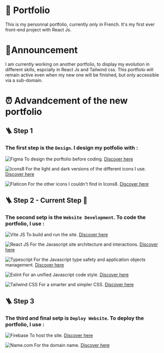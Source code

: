 # 🧔 Portfolio
This is my personnal portfolio, currently only in French. It's my first ever front-end project with React Js.

# 🚨Announcement
I am currently working on another portfolio, to display my evolution in different skills, espcially in React Js and Tailwind css.
This portfiolo will remain active even when my new one will be finished, but only accessible via a sub-domain.

# ⏰ Advandcement of the new portfolio

## 🪜 Step 1 󠁧󠁢󠁮󠁩󠁲󠁿
### The first step is the `Design`. I design my potfolio with : 

![Figma](https://img.shields.io/badge/Figma-Web%20Design-red?style=for-the-badge&logo=figma) To design the porftolio before coding.
[Discover here](https://www.figma.com/fr/)

![Icons8](https://img.shields.io/badge/Icons8-Icons%20Database-green?style=for-the-badge&logo=icons8) For the light and dark versions of the different icons I use.
[Discover here](https://icones8.fr/)

![Flaticon](https://img.shields.io/badge/FlatIcon-Icons%20Database-green?style=for-the-badge) For the other icons I couldn't find in Icons8.
[Discover here](https://www.flaticon.com/)

## 🪜 Step 2 - Current Step 🏴
### The second setp is the `Website Development`. To code the portfolio, I use :

![Vite JS](https://img.shields.io/badge/Vite%20Js-Site%20Build%20and%20Run-purple?style=for-the-badge&logo=vite) To build and run the site.
[Discover here](https://vitejs.dev/)

![React JS](https://img.shields.io/badge/React%20Js-Front--end%20Javascript-blue?style=for-the-badge&logo=react) For the Javascript site architecture and interactions󠁧󠁢󠁮󠁩󠁲󠁿.
[Discover here](https://react.dev/)

![Typescript](https://img.shields.io/badge/Typescript-Javascript%20Typing-blue?style=for-the-badge&logo=typescript) For the Javascript type safety and application objects management󠁧󠁢󠁮󠁩󠁲󠁿.
[Discover here](https://www.typescriptlang.org/)

![Eslint](https://img.shields.io/badge/EsLint-Javascript%20Code%20Styles-purple?style=for-the-badge&logo=eslint) For an unified Javascript code style󠁧󠁢󠁮󠁩󠁲󠁿.
[Discover here](https://eslint.org/)

![Tailwind CSS](https://img.shields.io/badge/Tailwind%20CSS-CSS%20Processor%20-blue?style=for-the-badge&logo=tailwind-css) For a smarter and simpler CSS󠁧󠁢󠁮󠁩󠁲󠁿.
[Discover here](https://tailwindcss.com/)

## 🪜 Step 3
### The third and final setp is `Deploy Website`. To deploy the portfolio, I use :

![Firebase](https://img.shields.io/badge/Firebase-Website%20Hosting-orange?style=for-the-badge&logo=firebase) To host the site.
[Discover here](https://firebase.google.com/)

![Name.com](https://img.shields.io/badge/Name.com-Domain%20Name-green?style=for-the-badge&logo=naver) For the domain name.
[Discover here](https://www.name.com/)
